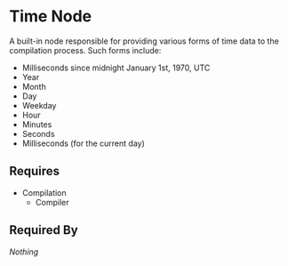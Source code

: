 # Time Node

A built-in node responsible for providing various forms of time data to the compilation process. Such forms include:

- Milliseconds since midnight January 1st, 1970, UTC
- Year
- Month
- Day
- Weekday
- Hour
- Minutes
- Seconds
- Milliseconds (for the current day)

## Requires

- Compilation
    - Compiler

## Required By

*Nothing*
